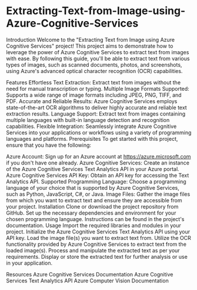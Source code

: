 # Extracting-Text-from-Image-using-Azure-Cognitive-Services
Introduction
Welcome to the "Extracting Text from Image using Azure Cognitive Services" project! This project aims to demonstrate how to leverage the power of Azure Cognitive Services to extract text from images with ease. By following this guide, you'll be able to extract text from various types of images, such as scanned documents, photos, and screenshots, using Azure's advanced optical character recognition (OCR) capabilities.

Features
Effortless Text Extraction: Extract text from images without the need for manual transcription or typing.
Multiple Image Formats Supported: Supports a wide range of image formats including JPEG, PNG, TIFF, and PDF.
Accurate and Reliable Results: Azure Cognitive Services employs state-of-the-art OCR algorithms to deliver highly accurate and reliable text extraction results.
Language Support: Extract text from images containing multiple languages with built-in language detection and recognition capabilities.
Flexible Integration: Seamlessly integrate Azure Cognitive Services into your applications or workflows using a variety of programming languages and platforms.
Prerequisites
To get started with this project, ensure that you have the following:

Azure Account: Sign up for an Azure account at https://azure.microsoft.com if you don't have one already.
Azure Cognitive Services: Create an instance of the Azure Cognitive Services Text Analytics API in your Azure portal.
Azure Cognitive Services API Key: Obtain an API key for accessing the Text Analytics API.
Supported Programming Language: Choose a programming language of your choice that is supported by Azure Cognitive Services, such as Python, JavaScript, C#, or Java.
Image Files: Gather the image files from which you want to extract text and ensure they are accessible from your project.
Installation
Clone or download the project repository from GitHub.
Set up the necessary dependencies and environment for your chosen programming language. Instructions can be found in the project's documentation.
Usage
Import the required libraries and modules in your project.
Initialize the Azure Cognitive Services Text Analytics API using your API key.
Load the image file(s) you want to extract text from.
Utilize the OCR functionality provided by Azure Cognitive Services to extract text from the loaded image(s).
Process and manipulate the extracted text as per your requirements.
Display or store the extracted text for further analysis or use in your application.

Resources
Azure Cognitive Services Documentation
Azure Cognitive Services Text Analytics API
Azure Computer Vision Documentation
